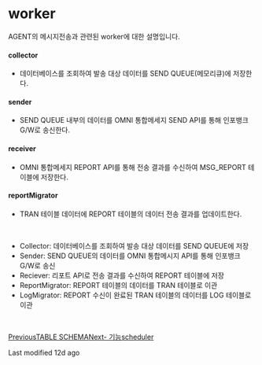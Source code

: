 # worker

AGENT의 메시지전송과 관련된 worker에 대한 설명입니다.

#### collector <a href="#collector" id="collector"></a>

* 데이터베이스를 조회하여 발송 대상 데이터를 SEND QUEUE(메모리큐)에 저장한다.

#### sender <a href="#sender" id="sender"></a>

* SEND QUEUE 내부의 데이터를 OMNI 통합메세지 SEND API를 통해 인포뱅크 G/W로 송신한다.

#### receiver <a href="#receiver" id="receiver"></a>

* OMNI 통합메세지 REPORT API를 통해 전송 결과를 수신하여 MSG\_REPORT 테이블에 저장한다.

#### reportMigrator <a href="#reportmigrator" id="reportmigrator"></a>

* TRAN 테이블 데이터에 REPORT 테이블의 데이터 전송 결과를 업데이트한다.

​

* Collector: 데이터베이스를 조회하여 발송 대상 데이터를 SEND QUEUE에 저장
* Sender: SEND QUEUE의 데이터를 OMNI 통합메시지 API를 통해 인포뱅크 G/W로 송신
* Reciever: 리포트 API로 전송 결과를 수신하여 REPORT 테이블에 저장
* ReportMigrator: REPORT 테이블의 데이터를 TRAN 테이블로 이관
* LogMigrator: REPORT 수신이 완료된 TRAN 테이블의 데이터를 LOG 테이블로 이관

​

[PreviousTABLE SCHEMA](broken-reference)[Next- 기능scheduler](broken-reference)

Last modified 12d ago
